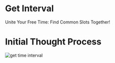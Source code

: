 # Get Interval

<p>Unite Your Free Time: Find Common Slots Together!</p>

# Initial Thought Process
![get time interval](https://github.com/coderKrysio/get-interval/assets/119613110/be38679a-9cfd-465f-a0ff-ad8bf58ee946)
